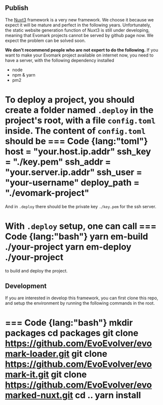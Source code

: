 ## Publish 

The [Nuxt3](https://v3.nuxtjs.org/) framework is a very new framework. We choose it because we expect it will be mature and perfect in the following years. Unfortunately, the static website generation function of Nuxt3 is still under developing, meaning that Evomark projects cannot be served by github page now. We expect the problem can be solved soon.

**We don't recommend people who are not expert to do the following.** If you want to make your Evomark project available on internet now, you need to have a server, with the following dependency installed
- node
- npm & yarn
- pm2

To deploy a project, you should create a folder named `.deploy` in the project's root, with a file `config.toml` inside.
The content of `config.toml` should be
=== Code {lang:"toml"}
host = "your.host.ip.addr"
ssh_key = "./key.pem"
ssh_addr = "your.server.ip.addr"
ssh_user = "your-username"
deploy_path = "./evomark-project"
===
And in `.deploy` there should be the private key `./key.pem` for the ssh server.

With `.deploy` setup, one can call 
=== Code {lang:"bash"}
yarn em-build ./your-project
yarn em-deploy ./your-project
===
to build and deploy the project.

## Development

If you are interested in develop this framework, you can first clone this repo, and setup the environment by running the following commands in the root.

=== Code {lang:"bash"}
mkdir packages
cd packages
git clone https://github.com/EvoEvolver/evomark-loader.git
git clone https://github.com/EvoEvolver/evomark-it.git
git clone https://github.com/EvoEvolver/evomarked-nuxt.git
cd ..
yarn install
===
